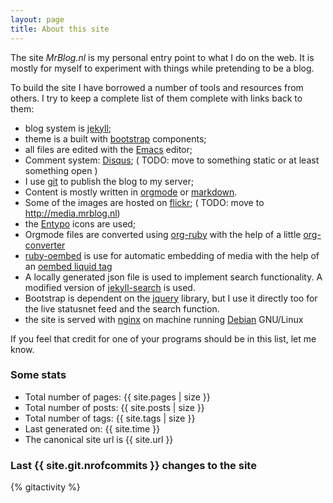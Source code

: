```yaml
---
layout: page
title: About this site
---
```


The site *MrBlog.nl* is my personal entry point to what I do on the
web. It is mostly for myself to experiment with things while
pretending to be a blog.

To build the site I have borrowed a number of tools and resources from
others. I try to keep a complete list of them complete with links back
to them:

* blog system is [jekyll][];
* theme is a built with [bootstrap][] components;
* all files are edited with the [Emacs][] editor;
* Comment system: [Disqus][]; ( TODO: move to something static or at least something open )
* I use [git][] to publish the blog to my server;
* Content is mostly written in [orgmode][] or [markdown][].
* Some of the images are hosted on [flickr][]; ( TODO: move to http://media.mrblog.nl)
* the [Entypo][] icons are used;
* Orgmode files are converted using [org-ruby][] with the help of a
  little [org-converter][]
* [ruby-oembed][] is use for automatic embedding of media with the
  help of an [oembed liquid tag][]
* A locally generated json file is used to implement search
  functionality. A modified version of
  [jekyll-search][] is used.
* Bootstrap is dependent on the [jquery][] library, but I use it
  directly too for the live statusnet feed and the search function.
* the site is served with [nginx][] on machine running [Debian][]
  GNU/Linux

If you feel that credit for one of your programs should be in this list, let me know.

[orgmode]:				http://orgmode.org "Your life in plain text"
[markdown]:				http://daringfireball.net/projects/markdown/ "Markdown"
[jekyll]:				http://jekyllrb.com "Simple, blog-aware, static sites"
[class72]:				http://alanwho.com/wordpress/72class/ "A theme for wordpress"
[disqus]:				http://disqus.com "Elevating the discussion"
[inove]:				http://www.neoease.com/inove/ "iNove wordpress theme"
[octopress]:			http://octopress.org "A blogging framework for hackers"
[git]:					http://git-scm.com
[flickr]:				http://flickr.com
[entypo]:				http://entypo.com
[bootstrap]:			http://getbootstrap.com
[org-ruby]:				https://github.com/bdewey/org-ruby
[org-converter]:		https://gist.github.com/abhiyerra/7377603
[ruby-oembed]:			https://github.com/judofyr/ruby-oembed/
[oembed liquid tag]:    https://gist.github.com/vanto/1455726
[nginx]:                http://nginx.org
[Debian]:               http://debian.org
[tapir]:                http://tapirgo.com
[jquery]:               http://jquery.com/
[Emacs]:                http://www.gnu.org/software/emacs/
[jekyll-search]:        https://github.com/mathaywarduk/jekyll-search


### Some stats

- Total number of pages: {{ site.pages | size }}
- Total number of posts: {{ site.posts | size }}
- Total number of tags: {{ site.tags | size }}
- Last generated on: {{ site.time }}
- The canonical site url is {{ site.url }}

### Last {{ site.git.nrofcommits }} changes to the site

{% gitactivity %}
